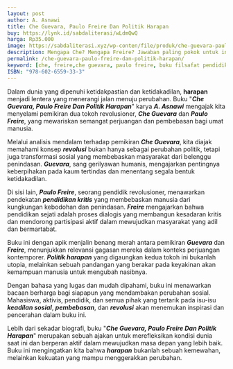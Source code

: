 ```yaml
---
layout: post
author: A. Asnawi
title: Che Guevara, Paulo Freire Dan Politik Harapan
buy: https://lynk.id/sabdaliterasi/wLdmQwQ
harga: Rp35.000
image: https://sabdaliterasi.xyz/wp-conten/file/produk/che-guevara-paulo-freire-dan-politik-harapan.jpg
description: Mengapa Che? Mengapa Freire? Jawaban paling pokok untuk ini adalah karena kita sudah kekurangan tokoh yang bisa diidolakan, sehingga kita mencari pahl
permalink: /che-guevara-paulo-freire-dan-politik-harapan/
keyword: [che, freire,che guevara, paulo freire, buku filsafat pendidikan, ebook pendidikan alternatif, politik, filsafat politik, politik barat]
ISBN: "978-602-6559-33-3"
---
```

<p>Dalam dunia yang dipenuhi ketidakpastian dan ketidakadilan, <strong>harapan</strong> menjadi lentera yang menerangi jalan menuju perubahan. Buku "<em><strong>Che Guevara, Paulo Freire Dan Politik Harapan</strong></em>" karya <em><strong>A. Asnawi</strong></em> mengajak kita menyelami pemikiran dua tokoh revolusioner, <em><strong>Che Guevara</strong></em> dan <em><strong>Paulo Freire</strong></em>, yang mewariskan semangat perjuangan dan pembebasan bagi umat manusia.</p><p>Melalui analisis mendalam terhadap pemikiran <em><strong>Che Guevara</strong></em>, kita diajak memahami konsep <em><strong>revolusi</strong></em> bukan hanya sebagai perubahan politik, tetapi juga transformasi sosial yang membebaskan masyarakat dari belenggu penindasan. <em><strong>Guevara</strong></em>, sang gerilyawan humanis, mengajarkan pentingnya keberpihakan pada kaum tertindas dan menentang segala bentuk ketidakadilan.</p><p>Di sisi lain, <em><strong>Paulo Freire</strong></em>, seorang pendidik revolusioner, menawarkan pendekatan <em><strong>pendidikan kritis</strong></em> yang membebaskan manusia dari kungkungan kebodohan dan penindasan. <em><strong>Freire</strong></em> mengajarkan bahwa pendidikan sejati adalah proses dialogis yang membangun kesadaran kritis dan mendorong partisipasi aktif dalam mewujudkan masyarakat yang adil dan bermartabat.</p><p>Buku ini dengan apik menjalin benang merah antara pemikiran <em><strong>Guevara</strong></em> dan <em><strong>Freire</strong></em>, menunjukkan relevansi gagasan mereka dalam konteks perjuangan kontemporer. <em><strong>Politik harapan</strong></em> yang digaungkan kedua tokoh ini bukanlah utopia, melainkan sebuah pandangan yang berakar pada keyakinan akan kemampuan manusia untuk mengubah nasibnya.</p><p>Dengan bahasa yang lugas dan mudah dipahami, buku ini menawarkan bacaan berharga bagi siapapun yang mendambakan perubahan sosial. Mahasiswa, aktivis, pendidik, dan semua pihak yang tertarik pada isu-isu <em><strong>keadilan sosial</strong></em>, <em><strong>pembebasan</strong></em>, dan <em><strong>revolusi</strong></em> akan menemukan inspirasi dan pencerahan dalam buku ini.</p><p>Lebih dari sekadar biografi, buku "<em><strong>Che Guevara, Paulo Freire Dan Politik Harapan</strong></em>" merupakan sebuah ajakan untuk merefleksikan kondisi dunia saat ini dan berperan aktif dalam mewujudkan masa depan yang lebih baik. Buku ini mengingatkan kita bahwa <em><strong>harapan</strong></em> bukanlah sebuah kemewahan, melainkan kekuatan yang mampu menggerakkan perubahan.</p>
